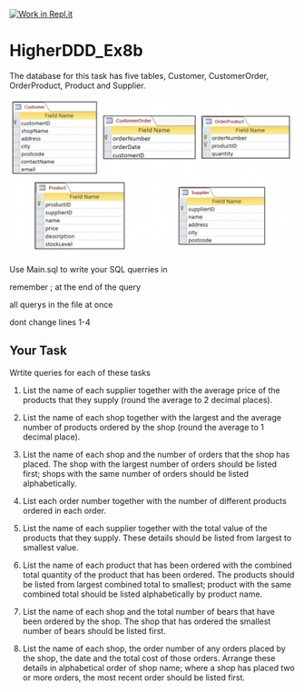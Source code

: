 [![Work in Repl.it](https://classroom.github.com/assets/work-in-replit-14baed9a392b3a25080506f3b7b6d57f295ec2978f6f33ec97e36a161684cbe9.svg)](https://classroom.github.com/online_ide?assignment_repo_id=4202230&assignment_repo_type=AssignmentRepo)
# HigherDDD_Ex8b

The database for this task has five tables, Customer, CustomerOrder, OrderProduct, Product and Supplier. 

![databaseTables](/Ex6b_tables.png)

Use Main.sql to write your SQL querries in

remember ; at the end of the query

all querys in the file at once

dont change lines 1-4

## Your Task

Wrtite queries for each of these tasks

1.	List the name of each supplier together with the average price of the products that they supply (round the average to 2 decimal places).
	
2.	List the name of each shop together with the largest and the average number of products ordered by the shop (round the average to 1 decimal place).
	
3.	List the name of each shop and the number of orders that the shop has placed. The shop with the largest number of orders should be listed first; shops with the same number of orders should be listed alphabetically.
	
4.	List each order number together with the number of different products ordered in each order.
	
5.	List the name of each supplier together with the total value of the products that they supply. These details should be listed from largest to smallest value.
	
6.	List the name of each product that has been ordered with the combined total quantity of the product that has been ordered. The products should be listed from largest combined total to smallest; product with the same combined total should be listed alphabetically by product name.
	
7.	List the name of each shop and the total number of bears that have been ordered by the shop. The shop that has ordered the smallest number of bears should be listed first.
	
8.	List the name of each shop, the order number of any orders placed by the shop, the date and the total cost of those orders. Arrange these details in alphabetical order of shop name; where a shop has placed two or more orders, the most recent order should be listed first.
